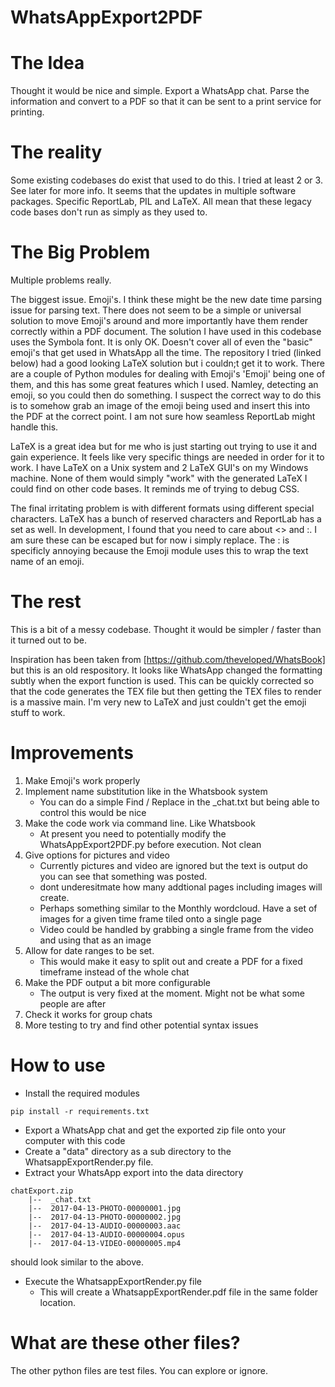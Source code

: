 # WhatsAppExport2PDF

# The Idea

Thought it would be nice and simple. Export a WhatsApp chat. Parse the information and convert to a PDF so that it can be sent to a print service for printing.

# The reality

Some existing codebases do exist that used to do this. I tried at least 2 or 3. See later for more info. It seems that the updates in multiple software packages. Specific ReportLab, PIL and LaTeX. All mean that these legacy code bases don't run as simply as they used to. 

# The Big Problem

Multiple problems really. 

The biggest issue. Emoji's. I think these might be the new date time parsing issue for parsing text. There does not seem to be a simple or universal solution to move Emoji's around and more importantly have them render correctly within a PDF document. 
The solution I have used in this codebase uses the Symbola font. It is only OK. Doesn't cover all of even the "basic" emoji's that get used in WhatsApp all the time.
The repository I tried (linked below) had a good looking LaTeX solution but i couldn;t get it to work. There are a couple of Python modules for dealing with Emoji's 'Emoji' being one of them, and this has some great features which I used. Namley, detecting an emoji, so you could then do something. I suspect the correct way to do this is to somehow grab an image of the emoji being used and insert this into the PDF at the correct point. I am not sure how seamless ReportLab might handle this.

LaTeX is a great idea but for me who is just starting out trying to use it and gain experience. It feels like very specific things are needed in order for it to work. I have LaTeX on a Unix system and 2 LaTeX GUI's on my Windows machine. None of them would simply "work" with the generated LaTeX I could find on other code bases.
It reminds me of trying to debug CSS.

The final irritating problem is with different formats using different special characters. LaTeX has a bunch of reserved characters and ReportLab has a set as well. 
In development, I found that you need to care about <> and :. I am sure these can be escaped but for now i simply replace. 
The : is specificly annoying because the Emoji module uses this to wrap the text name of an emoji.

# The rest

This is a bit of a messy codebase. Thought it would be simpler / faster than it turned out to be.

Inspiration has been taken from [https://github.com/theveloped/WhatsBook] 
but this is an old respository. It looks like WhatsApp changed the formatting subtly when the export function is used. 
This can be quickly corrected so that the code generates the TEX file but then getting the TEX files to render is a massive main. I'm very new to LaTeX and just couldn't get the emoji stuff to work.

# Improvements

1. Make Emoji's work properly
2. Implement name substitution like in the Whatsbook system
    * You can do a simple Find / Replace in the _chat.txt but being able to control this would be nice
3. Make the code work via command line. Like Whatsbook
    * At present you need to potentially modify the WhatsAppExport2PDF.py before execution. Not clean
4. Give options for pictures and video
    * Currently pictures and video are ignored but the text is output do you can see that something was posted.
    * dont underesitmate how many addtional pages including images will create.
    * Perhaps something similar to the Monthly wordcloud. Have a set of images for a given time frame tiled onto a single page
    * Video could be handled by grabbing a single frame from the video and using that as an image
5. Allow for date ranges to be set.
    * This would make it easy to split out and create a PDF for a fixed timeframe instead of the whole chat
6. Make the PDF output a bit more configurable
    * The output is very fixed at the moment. Might not be what some people are after
7. Check it works for group chats
8. More testing to try and find other potential syntax issues

# How to use 

* Install the required modules 
```
pip install -r requirements.txt
```
* Export a WhatsApp chat and get the exported zip file onto your computer with this code
* Create a "data" directory as a sub directory to the WhatsappExportRender.py file.
* Extract your WhatsApp export into the data directory
```plaintext
chatExport.zip
    |--  _chat.txt
    |--  2017-04-13-PHOTO-00000001.jpg
    |--  2017-04-13-PHOTO-00000002.jpg
    |--  2017-04-13-AUDIO-00000003.aac
    |--  2017-04-13-AUDIO-00000004.opus
    |--  2017-04-13-VIDEO-00000005.mp4
```
should look similar to the above.
* Execute the WhatsappExportRender.py file
    * This will create a WhatsappExportRender.pdf file in the same folder location.

# What are these other files?

The other python files are test files. You can explore or ignore.